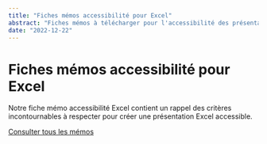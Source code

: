 ```yaml
---
title: "Fiches mémos accessibilité pour Excel"
abstract: "Fiches mémos à télécharger pour l'accessibilité des présentations Excel"
date: "2022-12-22"
---
```


# Fiches mémos accessibilité pour Excel

Notre fiche mémo accessibilité Excel contient un rappel des critères incontournables à respecter pour créer une présentation Excel accessible.

[Consulter tous les mémos](../../../articles/memo-accessibilite/#rediger-un-document-excel-accessible)
